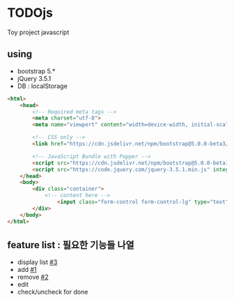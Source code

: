# TODOjs
Toy project javascript

## using 
  - bootstrap 5.*
  - jQuery 3.5.1
  - DB : localStorage 
```html
<html>
    <head>
        <!-- Required meta tags -->
        <meta charset="utf-8">
        <meta name="viewport" content="width=device-width, initial-scale=1">

        <!-- CSS only -->
        <link href="https://cdn.jsdelivr.net/npm/bootstrap@5.0.0-beta3/dist/css/bootstrap.min.css" rel="stylesheet" integrity="sha384-eOJMYsd53ii+scO/bJGFsiCZc+5NDVN2yr8+0RDqr0Ql0h+rP48ckxlpbzKgwra6" crossorigin="anonymous">

        <!-- JavaScript Bundle with Popper -->
        <script src="https://cdn.jsdelivr.net/npm/bootstrap@5.0.0-beta3/dist/js/bootstrap.bundle.min.js" integrity="sha384-JEW9xMcG8R+pH31jmWH6WWP0WintQrMb4s7ZOdauHnUtxwoG2vI5DkLtS3qm9Ekf" crossorigin="anonymous"></script>
        <script src="https://code.jquery.com/jquery-3.5.1.min.js" integrity="sha256-9/aliU8dGd2tb6OSsuzixeV4y/faTqgFtohetphbbj0=" crossorigin="anonymous"></script>
    </head>
    <body>
        <div class="container">
            <!-- content here -->
                <input class="form-control form-control-lg" type="text" placeholder="input todo text">
        </div>
    </body>
</html>
```

## feature list : 필요한 기능들 나열 
  - display list [#3](https://github.com/pinky0703/TODOjs/issues/1#issue-852282652)
  - add [#1](https://github.com/pinky0703/TODOjs/issues/7)
  - remove [#2]()
  - edit
  - check/uncheck for done 
 
